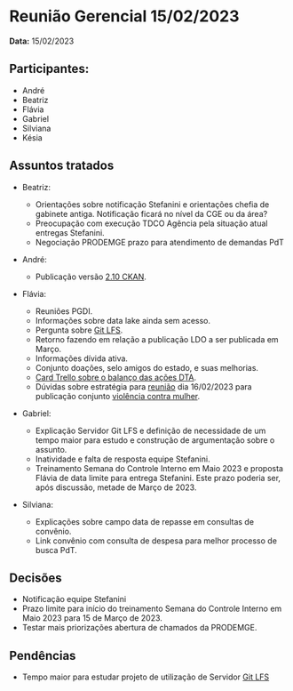 # Reunião Gerencial 15/02/2023

**Data:** 15/02/2023

## Participantes:
      
- André
- Beatriz
- Flávia
- Gabriel
- Silviana 
- Késia

## Assuntos tratados

- Beatriz:
	- Orientações sobre notificação Stefanini e orientações chefia de gabinete antiga. Notificação ficará no nível da CGE ou da área?
	- Preocupação com execução TDCO Agência pela situação atual entregas Stefanini.
	- Negociação PRODEMGE prazo para atendimento de demandas PdT

- André:
	- Publicação versão [2.10 CKAN](https://ckan.org/blog/the-latest-ckan-release-is-here-say-hi-to-ckan-210).

- Flávia:
	- Reuniões PGDI.
	- Informações sobre data lake ainda sem acesso.
	- Pergunta sobre [Git LFS](https://github.com/transparencia-mg/age7/issues/4#issuecomment-1429521858).
	- Retorno fazendo em relação a publicação LDO a ser publicada em Março.
	- Informações dívida ativa.
	- Conjunto doações, selo amigos do estado, e suas melhorias.
	- [Card Trello sobre o balanço das ações DTA](https://trello.com/c/UAzv6zGm/1066-balan%C3%A7o-a%C3%A7%C3%B5es-dcta).
	- Dúvidas sobre estratégia para [reunião](https://trello.com/c/l7cRoWxP/1113-abertura-dados-viol%C3%AAncia-contra-mulher) dia 16/02/2023 para publicação conjunto [violência contra mulher](https://homologa.cge.mg.gov.br/dataset/violencia-contra-mulher).

- Gabriel:
	- Explicação Servidor Git LFS e definição de necessidade de um tempo maior para estudo e construção de argumentação sobre o assunto.
	- Inatividade e falta de resposta equipe Stefanini.
	- Treinamento Semana do Controle Interno em Maio 2023 e proposta Flávia de data limite para entrega Stefanini. Este prazo poderia ser, após discussão, metade de Março de 2023.

- Silviana:
	- Explicações sobre campo data de repasse em consultas de convênio.
	- Link convênio com consulta de despesa para melhor processo de busca PdT.

## Decisões

- Notificação equipe Stefanini
- Prazo limite para início do treinamento Semana do Controle Interno em Maio 2023 para 15 de Março de 2023.
- Testar mais priorizações abertura de chamados da PRODEMGE.

## Pendências

- Tempo maior para estudar projeto de utilização de Servidor [Git LFS](https://github.com/transparencia-mg/age7/issues/4#issuecomment-1429521858)